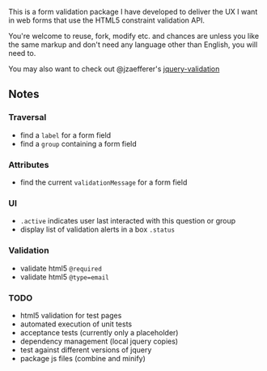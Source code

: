 This is a form validation package I have developed to deliver the UX I want in web forms
that use the HTML5 constraint validation API.

You're welcome to reuse, fork, modify etc. and chances are unless you like the same
markup and don't need any language other than English, you will need to.

You may also want to check out @jzaefferer's [jquery-validation]

[jquery-validation]: https://github.com/jzaefferer/jquery-validation

## Notes

### Traversal

* find a `label` for a form field
* find a `group` containing a form field

### Attributes

* find the current `validationMessage` for a form field

### UI

* `.active` indicates user last interacted with this question or group
* display list of validation alerts in a box `.status`

### Validation
* validate html5 `@required`
* validate html5 `@type=email`

### TODO

* html5 validation for test pages
* automated execution of unit tests
* acceptance tests (currently only a placeholder)
* dependency management (local jquery copies)
* test against different versions of jquery
* package js files (combine and minify)
